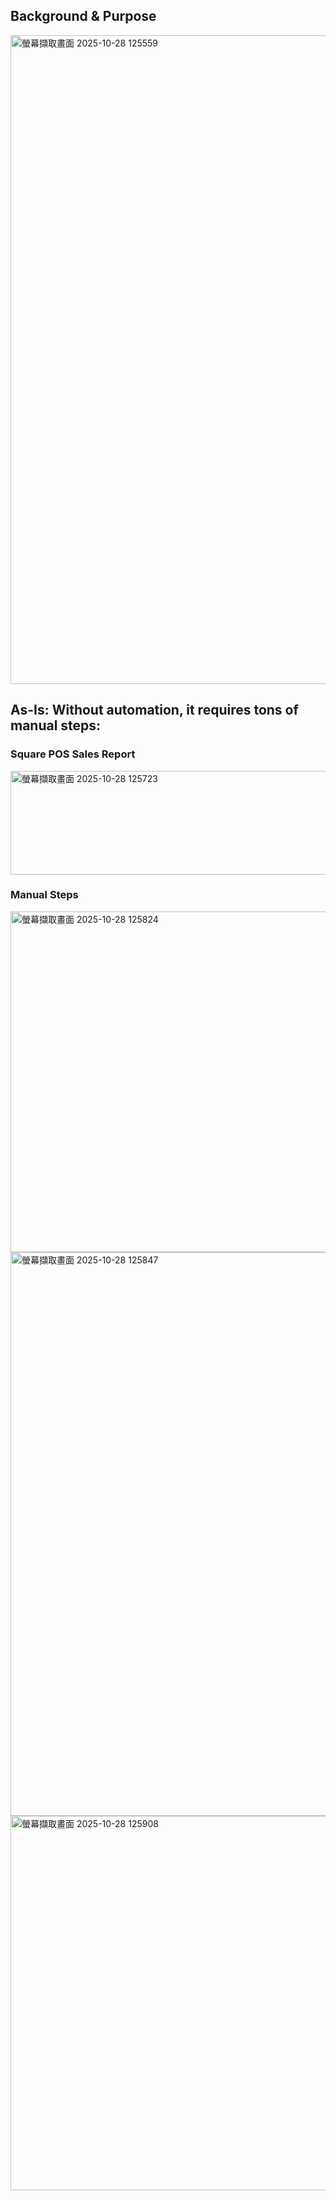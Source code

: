 ## Background & Purpose
<img width="2055" height="1038" alt="螢幕擷取畫面 2025-10-28 125559" src="https://github.com/user-attachments/assets/d9eb31fe-7a7c-4016-a2c2-8730da77cf74" />

## As-Is: Without automation, it requires tons of manual steps:

### Square POS Sales Report
<img width="2529" height="166" alt="螢幕擷取畫面 2025-10-28 125723" src="https://github.com/user-attachments/assets/d71e62b2-9fbd-409f-8a85-9494a197d1d3" />

### Manual Steps
<img width="2541" height="545" alt="螢幕擷取畫面 2025-10-28 125824" src="https://github.com/user-attachments/assets/874c8ade-df7e-48a8-af55-692479d416c6" />

<img width="2479" height="902" alt="螢幕擷取畫面 2025-10-28 125847" src="https://github.com/user-attachments/assets/19a49f6c-e864-4f2e-b5bc-4f58b6c71531" />

<img width="2513" height="599" alt="螢幕擷取畫面 2025-10-28 125908" src="https://github.com/user-attachments/assets/17ae87a8-588f-4818-b401-e2e1880c4b81" />

